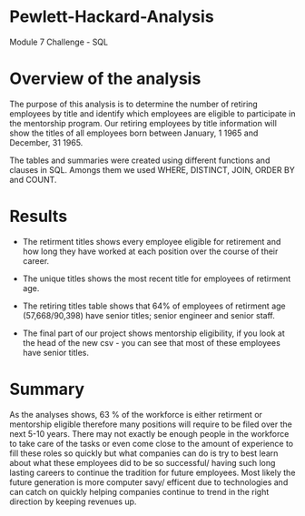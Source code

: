 # Pewlett-Hackard-Analysis
Module 7 Challenge - SQL

# Overview of the analysis
The purpose of this analysis is to determine the number of retiring employees by title and identify which employees are eligible to participate in the mentorship program. Our retiring employees by title information will show the titles of all employees born between January, 1 1965 and December, 31 1965. 

The tables and summaries were created using different functions and clauses in SQL. Amongs them we used WHERE, DISTINCT, JOIN, ORDER BY and COUNT.

# Results
- The retirment titles shows every employee eligible for retirement and how long they have worked at each position over the course of their career.

- The unique titles shows the most recent title for employees of retirment age.

- The retiring titles table shows that 64% of employees of retirment age (57,668/90,398) have senior titles; senior engineer and senior staff.

- The final part of our project shows mentorship eligibility, if you look at the head of the new csv - you can see that most of these employees have senior titles.

# Summary

As the analyses shows, 63 % of the workforce is either retirment or mentorship eligible therefore many positions will require to be filed over the next 5-10 years. There may not exactly be enough people in the workforce to take care of the tasks or even come close to the amount of experience to fill these roles so quickly but what companies can do is try to best learn about what these employees did to be so successful/ having such long lasting careers to continue the tradition for future employees. Most likely the future generation is more computer savy/ efficent due to technologies and can catch on quickly helping companies continue to trend in the right direction by keeping revenues up.
